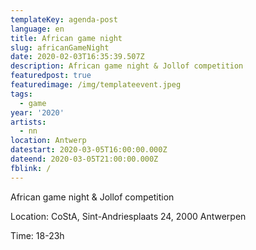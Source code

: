 ```yaml
---
templateKey: agenda-post
language: en
title: African game night
slug: africanGameNight
date: 2020-02-03T16:35:39.507Z
description: African game night & Jollof competition
featuredpost: true
featuredimage: /img/templateevent.jpeg
tags:
  - game
year: '2020'
artists:
  - nn
location: Antwerp
datestart: 2020-03-05T16:00:00.000Z
dateend: 2020-03-05T21:00:00.000Z
fblink: /
---
```

African game night & Jollof competition

Location: CoStA, Sint-Andriesplaats 24, 2000 Antwerpen

Time: 18-23h
